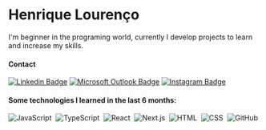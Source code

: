# Henrique Lourenço

I'm beginner in the programing world, currently I develop projects to learn and increase my skills.

#### Contact

[![Linkedin Badge](https://img.shields.io/badge/-Henrique%20Lourenço-1261a0?style=flat&logo=Linkedin&logoColor=white&link=https://www.linkedin.com/in/henrique-lourenco/)](https://www.linkedin.com/in/henrique-lourenco/) 
[![Microsoft Outlook Badge](https://img.shields.io/badge/-henri.lourenco@outlook.com-1261a0?style=flat&logo=Gmail&logoColor=white&link=mailto:henri.lourenco@outlook.com)](mailto:henri.lourenco@outlook.com)
[![Instagram Badge](https://img.shields.io/badge/-@lourencohenri-1261a0?style=flat&labelColor=1261a0&logo=instagram&logoColor=white&link=https://www.instagram.com/lourencohenri/)](https://www.instagram.com/lourencohenri/) 

#### Some technologies I learned in the last 6 months:

![JavaScript](https://img.shields.io/badge/-JavaScript-1261a0?style=flat&logo=javascript&logoColor=white)&nbsp;
![TypeScript](https://img.shields.io/badge/-TypeScript-1261a0?style=flat&logo=TypeScript&logoColor=white)&nbsp;
![React](https://img.shields.io/badge/-React-1261a0?style=flat&logo=react&logoColor=white)&nbsp;
![Next.js](https://img.shields.io/badge/-Next.js-1261a0?style=flat&logo=Next.js&logoColor=white)&nbsp;
![HTML](https://img.shields.io/badge/-HTML-1261a0?style=flat&logo=HTML5&logoColor=white)&nbsp;
![CSS](https://img.shields.io/badge/-CSS-1261a0?style=flat&logo=CSS3&logoColor=white)&nbsp;
![GitHub](https://img.shields.io/badge/-GitHub-1261a0?style=flat&logo=github&logoColor=white)&nbsp;
